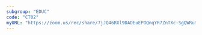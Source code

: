```yaml
---
subgroup: "EDUC"
code: "CT02"
myURL: "https://zoom.us/rec/share/7jJQ46RXl9DADEuEPOQnqYR7ZnTXc-SgQWRutT6kzpwNir3A4FnsTG_iOW1qyuBG.PM8TebsdKEDIMpND"
---
```

